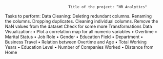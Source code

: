                                  Title of the project: “HR Analytics"
 
Tasks to perform: 
  Data Cleaning:
    Deleting redundant columns.
    Renaming the columns.
    Dropping duplicates.
    Cleaning individual columns.
    Remove the NaN values from the dataset
    Check for some more Transformations
  Data Visualization:
  •        Plot a correlation map for all numeric variables
  •        Overtime
  •        Marital Status
  •        Job Role
  •        Gender
  •        Education Field
  •        Department
  •        Business Travel
  •        Relation between Overtime and Age
  •        Total Working Years
  •        Education Level
  •        Number of Companies Worked
  •        Distance from Home
